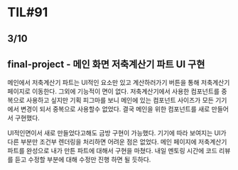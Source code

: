 # TIL#91

## 3/10

## final-project - 메인 화면 저축계산기 파트 UI 구현
메인에서 저축계산기 파트는 UI적인 요소만 있고 계산하러가기 버튼을 통해 저축계산기 페이지로 이동한다. 그외에 기능적이 면이 없다. 저축계산기에서 사용한 컴포넌트를 중복으로 사용하고 싶지만 기획 피그마를 보니 메인에 있는 컴포넌트 사이즈가 모든 기기에서 변경이 되서 중복으로 사용할수 없었다. 결국 메인을 위한 컴포넌트를 새로 만들어서 구현했다. 

UI적인면이서 새로 만들었다고해도 금방 구현이 가능했다. 기기에 따라 보여지는 UI가 다른 부분만 조건부 렌더링을 처리하면 어려운 점은 없었다. 메인 페이지에 저축계산기 파트를 완성으로 내가 만튼 파트에 대해서 구현을 마쳤다. 내일 멘토링 시간에 코드 리뷰를 듣고 수정할 부분에 대해 수정만 진행 하면 될 듯하다. 